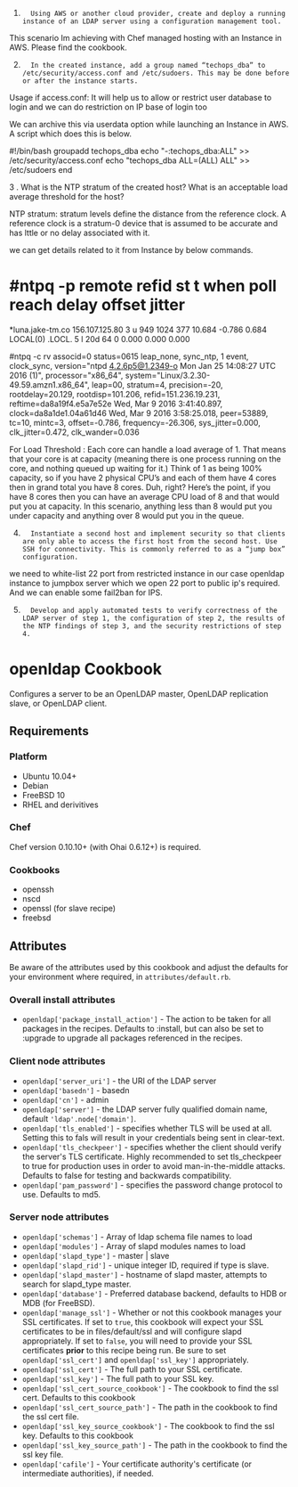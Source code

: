 
1.       Using AWS or another cloud provider, create and deploy a running instance of an LDAP server using a configuration management tool.

This scenario Im achieving with Chef managed hosting with an Instance in AWS. Please find the cookbook.


2.       In the created instance, add a group named “techops_dba” to /etc/security/access.conf and /etc/sudoers. This may be done before or after the instance starts.

Usage if access.conf:
It will help us to allow or restrict user database to login and we can do restriction on IP base of login too 

We can archive this via userdata option while launching an Instance in AWS. A script which does this is below.

#!/bin/bash
groupadd techops_dba
echo "-:techops_dba:ALL" >> /etc/security/access.conf
echo "techops_dba ALL=(ALL) ALL" >>  /etc/sudoers
end

3 .   What is the NTP stratum of the created host? What is an acceptable load average threshold for the host?

NTP stratum: 
stratum levels define the distance from the reference clock.  A reference clock is a stratum-0 device that is assumed to be accurate and has lttle or no delay associated with it.

we can get details related to it from Instance by below commands.

 #ntpq -p
     remote           refid      st t when poll reach   delay   offset  jitter
==============================================================================
*luna.jake-tm.co 156.107.125.80   3 u  949 1024  377   10.684   -0.786   0.684
 LOCAL(0)        .LOCL.           5 l  20d   64    0    0.000    0.000   0.000

#ntpq -c rv
associd=0 status=0615 leap_none, sync_ntp, 1 event, clock_sync,
version="ntpd 4.2.6p5@1.2349-o Mon Jan 25 14:08:27 UTC 2016 (1)",
processor="x86_64", system="Linux/3.2.30-49.59.amzn1.x86_64", leap=00,
stratum=4, precision=-20, rootdelay=20.129, rootdisp=101.206,
refid=151.236.19.231,
reftime=da8a19f4.e5a7e52e  Wed, Mar  9 2016  3:41:40.897,
clock=da8a1de1.04a61d46  Wed, Mar  9 2016  3:58:25.018, peer=53889,
tc=10, mintc=3, offset=-0.786, frequency=-26.306, sys_jitter=0.000,
clk_jitter=0.472, clk_wander=0.036



For Load Threshold :
Each core can handle a load average of 1.  That means that your core is at capacity (meaning there is one process running on the core, and nothing queued up waiting for it.) Think of 1 as being 100% capacity, so if you have 2 physical CPU’s and each of them have 4 cores then in grand total you have 8 cores.  Duh, right?  Here’s the point, if you have 8 cores then you can have an average CPU load of 8 and that would put you at capacity.  In this scenario, anything less than 8 would put you under capacity and anything over 8 would put you in the queue.

4.       Instantiate a second host and implement security so that clients are only able to access the first host from the second host. Use SSH for connectivity. This is commonly referred to as a “jump box” configuration.

we need to white-list 22 port from restricted instance in our case openldap instance to jumpbox server which we open 22 port to public ip's required. And we can enable some fail2ban for IPS. 

5.       Develop and apply automated tests to verify correctness of the LDAP server of step 1, the configuration of step 2, the results of the NTP findings of step 3, and the security restrictions of step 4.



openldap Cookbook
=================
Configures a server to be an OpenLDAP master, OpenLDAP replication slave, or OpenLDAP client.


Requirements
------------
### Platform
- Ubuntu 10.04+
- Debian
- FreeBSD 10
- RHEL and derivitives

### Chef
Chef version 0.10.10+ (with Ohai 0.6.12+) is required.

### Cookbooks
- openssh
- nscd
- openssl (for slave recipe)
- freebsd


Attributes
----------
Be aware of the attributes used by this cookbook and adjust the defaults for your environment where required, in `attributes/default.rb`.

### Overall install attributes
- `openldap['package_install_action']` - The action to be taken for all packages in the recipes. Defaults to :install, but can also be set to :upgrade to upgrade all packages referenced in the recipes.

### Client node attributes

- `openldap['server_uri']` - the URI of the LDAP server
- `openldap['basedn']` - basedn
- `openldap['cn']` - admin
- `openldap['server']` - the LDAP server fully qualified domain name, default `'ldap'.node['domain']`.
- `openldap['tls_enabled']` - specifies whether TLS will be used at all. Setting this to fals will result in your credentials being sent in clear-text.
- `openldap['tls_checkpeer']` - specifies whether the client should verify the server's TLS certificate. Highly recommended to set tls_checkpeer to true for production uses in order to avoid man-in-the-middle attacks. Defaults to false for testing and backwards compatibility.
- `openldap['pam_password']` - specifies the password change protocol to use. Defaults to md5.

### Server node attributes

- `openldap['schemas']` - Array of ldap schema file names to load
- `openldap['modules']` - Array of slapd modules names to load
- `openldap['slapd_type']` - master | slave
- `openldap['slapd_rid']` - unique integer ID, required if type is slave.
- `openldap['slapd_master']` - hostname of slapd master, attempts to search for slapd_type master.
- `openldap['database']` - Preferred database backend, defaults to HDB or MDB (for FreeBSD).
- `openldap['manage_ssl']` - Whether or not this cookbook manages your SSL certificates.
   If set to `true`, this cookbook will expect your SSL certificates to be in files/default/ssl and will configure slapd appropriately.
   If set to `false`, you will need to provide your SSL certificates **prior** to this recipe being run. Be sure to set `openldap['ssl_cert']` and `openldap['ssl_key']` appropriately.
- `openldap['ssl_cert']` - The full path to your SSL certificate.
- `openldap['ssl_key']` - The full path to your SSL key.
- `openldap['ssl_cert_source_cookbook']` - The cookbook to find the ssl cert.  Defaults to this cookbook
- `openldap['ssl_cert_source_path']` - The path in the cookbook to find the ssl cert file.
- `openldap['ssl_key_source_cookbook']` - The cookbook to find the ssl key.  Defaults to this cookbook
- `openldap['ssl_key_source_path']` - The path in the cookbook to find the ssl key file.
- `openldap['cafile']` - Your certificate authority's certificate (or intermediate authorities), if needed.


